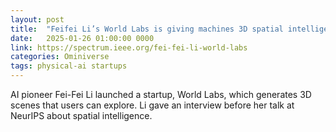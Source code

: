 ```yaml
---
layout: post
title:  "Feifei Li’s World Labs is giving machines 3D spatial intelligence"
date:   2025-01-26 01:00:00 0000
link: https://spectrum.ieee.org/fei-fei-li-world-labs
categories: Ominiverse
tags: physical-ai startups
---
```


AI pioneer Fei-Fei Li launched a startup, World Labs, which generates 3D scenes that users can explore. Li gave an interview before her talk at NeurIPS about spatial intelligence.